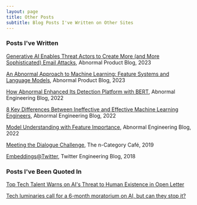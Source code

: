 ```yaml
---
layout: page
title: Other Posts
subtitle: Blog Posts I've Written on Other Sites
---
```

<script>
  (function(i,s,o,g,r,a,m){i['GoogleAnalyticsObject']=r;i[r]=i[r]||function(){
  (i[r].q=i[r].q||[]).push(arguments)},i[r].l=1*new Date();a=s.createElement(o),
  m=s.getElementsByTagName(o)[0];a.async=1;a.src=g;m.parentNode.insertBefore(a,m)
  })(window,document,'script','https://www.google-analytics.com/analytics.js','ga');

  ga('create', 'UA-82391879-1', 'auto');
  ga('send', 'pageview');

</script>


### Posts I've Written



[Generative AI Enables Threat Actors to Create More (and More Sophisticated) Email Attacks](https://abnormalsecurity.com/blog/generative-ai-chatgpt-enables-threat-actors-more-attacks), Abnormal Product Blog, 2023

[An Abnormal Approach to Machine Learning: Feature Systems and Language Models](https://abnormalsecurity.com/blog/machine-learning-feature-systems-models), Abnormal Product Blog, 2023


[How Abnormal Enhanced Its Detection Platform with BERT](https://abnormalsecurity.com/blog/enhanced-detection-platform-bert-large-language-models), Abnormal Engineering Blog, 2022



[8 Key Differences Between Ineffective and Effective Machine Learning Engineers](https://abnormalsecurity.com/blog/ineffective-vs-effective-machine-learning-engineers), Abnormal Engineering Blog, 2022

[Model Understanding with Feature Importance](https://abnormalsecurity.com/blog/model-understanding-with-feature-importance), Abnormal Engineering Blog, 2022

[Meeting the Dialogue Challenge](https://golem.ph.utexas.edu/category/2019/06/meeting_the_dialogue_challenge.html#more), The n-Category Café, 2019

[Embeddings@Twitter](https://blog.twitter.com/engineering/en_us/topics/insights/2018/embeddingsattwitter.html), Twitter Engineering Blog, 2018


### Posts I've Been Quoted In


[Top Tech Talent Warns on AI's Threat to Human Existence in Open Letter](https://www.darkreading.com/application-security/top-tech-talent-ai-threat-human-existence-open-letter)


[Tech luminaries call for a 6-month moratorium on AI, but can they stop it?](https://www.scmagazine.com/news/emerging-technology/tech-luminaries-call-artificial-intelligence-moratorium)
